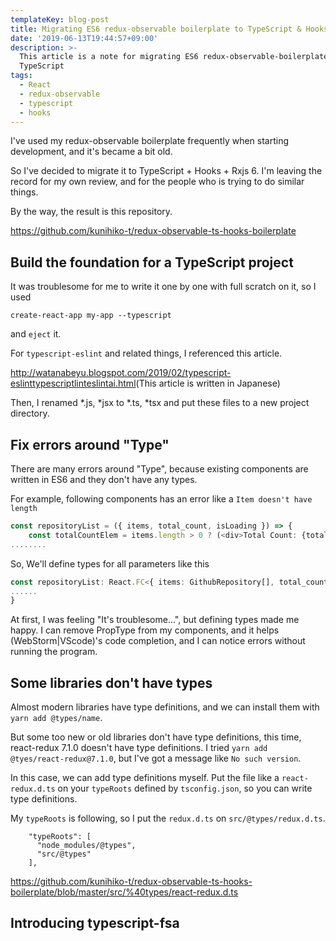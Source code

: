 ```yaml
---
templateKey: blog-post
title: Migrating ES6 redux-observable boilerplate to TypeScript & Hooks
date: '2019-06-13T19:44:57+09:00'
description: >-
  This article is a note for migrating ES6 redux-observable-boilerplate to
  TypeScript
tags:
  - React
  - redux-observable
  - typescript
  - hooks
---
```

I've used my redux-observable boilerplate frequently when starting development, and it's became a bit old.

So I've decided to migrate it to TypeScript + Hooks + Rxjs 6.
I'm leaving the record for my own review, and for the people who is trying to do similar things.

By the way, the result is this repository.

<https://github.com/kunihiko-t/redux-observable-ts-hooks-boilerplate>

## Build the foundation for a TypeScript project

It was troublesome for me to write it one by one with full scratch on it, so I used 

`create-react-app my-app --typescript`

and `eject` it.

For `typescript-eslint` and related things, I referenced this article.

<http://watanabeyu.blogspot.com/2019/02/typescript-eslinttypescriptlinteslintai.html>(This article is written in Japanese)


Then, I renamed *.js, *jsx to *.ts, *tsx and put these files to a new project directory.

## Fix errors around "Type"

There are many errors around "Type", because existing components are written in ES6 and they don't have any types.

For example, following components has an error like a `Item doesn't have length`

```javascript
const repositoryList = ({ items, total_count, isLoading }) => {
    const totalCountElem = items.length > 0 ? (<div>Total Count: {total_count}</div>) : (<></>)
........
```
So, We'll define types for all parameters like this

```typescript
const repositoryList: React.FC<{ items: GithubRepository[], total_count: number, isLoading: boolean }> = ({ items, total_count, isLoading }) => {
......
}
```

At first, I was feeling "It's troublesome...", but defining types made me happy.
I can remove PropType from my components, and it helps (WebStorm|VScode)'s code completion, and I can notice errors without running the program.

## Some libraries don't have types

Almost modern libraries have type definitions, and we can install them with `yarn add @types/name`.

But some too new or old libraries don't have type definitions, this time, react-redux 7.1.0 doesn't have type definitions.
I tried `yarn add @tyes/react-redux@7.1.0`, but I've got a message like `No such version`.

In this case, we can add type definitions myself.
Put the file like a `react-redux.d.ts` on your `typeRoots` defined by `tsconfig.json`, so you can write type definitions.

My `typeRoots` is following, so I put the `redux.d.ts` on `src/@types/redux.d.ts`.
```
    "typeRoots": [
      "node_modules/@types",
      "src/@types"
    ],
```
<https://github.com/kunihiko-t/redux-observable-ts-hooks-boilerplate/blob/master/src/%40types/react-redux.d.ts>

## Introducing typescript-fsa

